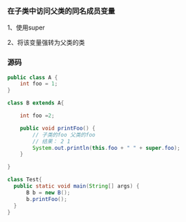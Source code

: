 ### 在子类中访问父类的同名成员变量

1、使用super

2、将该变量强转为父类的类

### 源码

```java
public class A {
    int foo = 1;
}

class B extends A{

    int foo =2;

    public void printFoo() {
        // 子类的foo 父类的foo
        // 结果： 2 1
        System.out.println(this.foo + " " + super.foo);
    }

}

class Test{
  public static void main(String[] args) {
      B b = new B();
      b.printFoo();
  }
}
```
